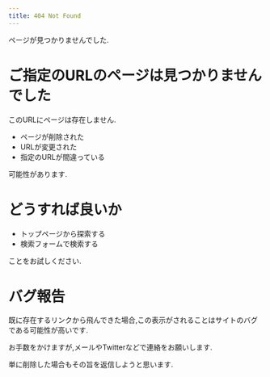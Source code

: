 ```yaml
---
title: 404 Not Found
---
```


ページが見つかりませんでした.

# ご指定のURLのページは見つかりませんでした

このURLにページは存在しません.

* ページが削除された
* URLが変更された
* 指定のURLが間違っている

可能性があります.

# どうすれば良いか

* トップページから探索する
* 検索フォームで検索する

ことをお試しください.

# バグ報告

既に存在するリンクから飛んできた場合,この表示がされることはサイトのバグである可能性が高いです.

お手数をかけますが,メールやTwitterなどで連絡をお願いします.

単に削除した場合もその旨を返信しようと思います.
